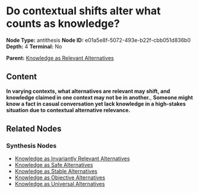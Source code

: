 # Do contextual shifts alter what counts as knowledge?

**Node Type:** antithesis
**Node ID:** e01a5e8f-5072-493e-b22f-cbb051d836b0
**Depth:** 4
**Terminal:** No

**Parent:** [Knowledge as Relevant Alternatives](knowledge-as-relevant-alternatives-synthesis-6306dae6-2404-4f10-a3e5-ceef9187df64.md)

## Content

**In varying contexts, what alternatives are relevant may shift, and knowledge claimed in one context may not be in another.**, **Someone might know a fact in casual conversation yet lack knowledge in a high-stakes situation due to contextual alternative relevance.**

## Related Nodes

### Synthesis Nodes

- [Knowledge as Invariantly Relevant Alternatives](knowledge-as-invariantly-relevant-alternatives-synthesis-3dda25ef-a79e-4341-8d15-97ba6d66d54a.md)
- [Knowledge as Safe Alternatives](knowledge-as-safe-alternatives-synthesis-967db3c7-88d7-45a5-ab9a-2cecea64ed96.md)
- [Knowledge as Stable Alternatives](knowledge-as-stable-alternatives-synthesis-d8419e49-9e72-468a-a80f-f82c2b5f5619.md)
- [Knowledge as Objective Alternatives](knowledge-as-objective-alternatives-synthesis-fbcab323-fc11-4a4b-a10a-b57a6a1a0334.md)
- [Knowledge as Universal Alternatives](knowledge-as-universal-alternatives-synthesis-41a40fed-60a8-47aa-90f9-2966f1a29989.md)
